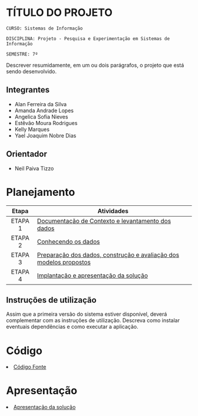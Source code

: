 # TÍTULO DO PROJETO

`CURSO: Sistemas de Informação`

`DISCIPLINA: Projeto - Pesquisa e Experimentação em Sistemas de Informação`

`SEMESTRE: 7º`

Descrever resumidamente, em um ou dois parágrafos, o projeto que está sendo desenvolvido.

## Integrantes

* Alan Ferreira da Silva
* Amanda Andrade Lopes
* Angelica Sofia Nieves
* Estêvão Moura Rodrigues
* Kelly Marques
* Yael Joaquim Nobre Dias

## Orientador

* Neil Paiva Tizzo

# Planejamento

| Etapa         | Atividades |
|  :----:   | ----------- |
| ETAPA 1         |[Documentação de Contexto e levantamento dos dados](docs/contexto.md) <br> |
| ETAPA 2         |[Conhecendo os dados](docs/conhecendo-dados.md) <br> |
| ETAPA 3         |[Preparação dos dados, construção e avaliação dos modelos propostos](docs/construindo-modelos.md) |
| ETAPA 4        |[Implantação e apresentação da solução](docs/implantação-apresentacao.md) <br>  |

## Instruções de utilização

Assim que a primeira versão do sistema estiver disponível, deverá complementar com as instruções de utilização. Descreva como instalar eventuais dependências e como executar a aplicação.

# Código

<li><a href="src/README.md"> Código Fonte</a></li>

# Apresentação

<li><a href="presentation/README.md"> Apresentação da solução</a></li>
